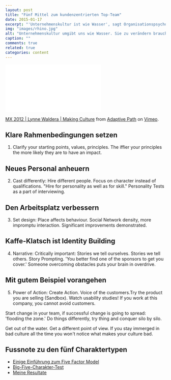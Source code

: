 ```yaml
---
layout: post
title: "Fünf Mittel zum kundenzentrierten Top-Team"
date: 2015-01-17
excerpt: "'Unternehmenskultur ist wie Wasser', sagt Organisationspsychologin Lynne Waldera. Wer (s)ein Unternehmen ändern will, tut gut daran ihre fünf Taktiken zu beherzigen."
img: "images/rhino.jpg"
alt: "Unternehmenskultur umgibt uns wie Wasser. Sie zu verändern braucht Kraft und Zeit."
caption: ""
comments: true
related: true
categories: content
---
```


<div class="frame">
<iframe src="//player.vimeo.com/video/46048160"  frameborder="0" webkitallowfullscreen mozallowfullscreen allowfullscreen></iframe> <p><a href="http://vimeo.com/46048160">MX 2012 | Lynne Waldera | Making Culture</a> from <a href="http://vimeo.com/adaptivepath">Adaptive Path</a> on <a href="https://vimeo.com">Vimeo</a>.</p>
</div>

## Klare Rahmenbedingungen setzen

1. Clarify your starting points, values, principles. The iffier your principles the more likely they are to have an impact.

## Neues Personal anheuern

2. Cast differently: Hire different people. Focus on character instead of qualifications. "Hire for personality as well as for skill." Personality Tests as a part of interviewing.

## Den Arbeitsplatz verbessern

3. Set design: Place affects behaviour. Social Network density, more impromptu interaction. Significant improvements demonstrated.

## Kaffe-Klatsch ist Identity Building

4. Narrative: Critically important: Stories we tell ourselves. Stories we tell others. Story Prompting. 'You better find one of the sponsors to get you cover.' Someone overcoming obstacles puts your brain in overdrive.

## Mit gutem Beispiel vorangehen

5. Power of Action: Create Action. Voice of the customers.Try the product you are selling (Sandbox). Watch usability studies! If you work at this company, you cannot avoid customers. 

Start change in your team, if successful change is going to spread: 'flooding the zone.' Do things differently, try thing and conquer silo by silo.

Get out of the water. Get a different point of view. If you stay immerged in bad culture all the time you won't notice what makes your culture bad.



## Fussnote zu den fünf Charaktertypen

- [Einige Einführung zum Five Factor Model](images/introduction_five_factor_model.pdf)
- [Big-Five-Charakter-Test](http://www.truity.com/test/big-five-personality-test)
- [Meine Resultate](https://www.evernote.com/l/AOrkAzgw2pNC-KETz5oeyhJrePzQljYk9JA)

